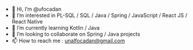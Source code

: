 - 👋 Hi, I’m @ufocadan
- 👀 I’m interested in PL-SQL / SQL / Java / Spring / JavaScript / React JS / React Native 
- 🌱 I’m currently learning Kotlin / Java
- 💞️ I’m looking to collaborate on Spring / Java projects
- 📫 How to reach me : unalfocadan@gmail.com

<!---
ufocadan/ufocadan is a ✨ special ✨ repository because its `README.md` (this file) appears on your GitHub profile.
You can click the Preview link to take a look at your changes.
--->
